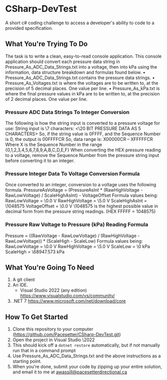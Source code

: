# CSharp-DevTest
A short c# coding challenge to access a developer's ability to code to a provided specification.

## What You're Trying To Do
The task is to write a clean, easy-to-read console application. This console application should convert each pressure data string in Pressure_As_ADC_Data_Strings.txt into a voltage, then into kPa using the information, data structure breakdown and formulas found below.
•	Pressure_As_ADC_Data_Strings.txt contains the pressure data strings.
•	Pressure_As_Voltages.txt is where the voltages are to be written to, at the precision of 5 decimal places. One value per line.
•	Pressure_As_kPa.txt is where the final pressure values in kPa are to be written to, at the precision of 2 decimal places. One value per line.

### Pressure ADC Data Strings To Integer Conversion
The following is how the string input is converted to a pressure voltage for use:
String input is \7 characters:  <SEQUENCE NUMBER><\20 BIT PRESSURE DATA AS 5 CHARACTERS><CR>
So, if the string value is 0FFFF, and the Sequence Number is 0, the output is 00FFFFCR
So, data range is:
X00000CR – XFFFFFCR
Where X is the Sequence Number in the range {0,1,2,3,4,5,6,7,8,9,A,B,C,D,E,F}
When converting the HEX pressure reading to a voltage, remove the Sequence Number from the pressure string input before converting it to an integer.

### Pressure Integer Data To Voltage Conversion Formula
Once converted to an integer, conversion to a voltage uses the following formula.
PressureAsVoltage = (PressureAsInt \* (RawHighVoltage - RawLowVoltage) / ScaleHighAsInt) - VoltageOffset
Formula values being:
RawLowVoltage = \0.0 V
RawHighVoltage = \5.0 V
ScaleHighAsInt = \1048575
VoltageOffset = \0.0 V
\1048575 is the highest possible value in decimal form from the pressure string readings. 
(HEX FFFFF = 1048575)

### Pressure Raw Voltage to Pressure (kPa) Reading Formula
Pressure = ((RawVoltage - RawLowVoltage) / (RawHighVoltage - RawLowVoltage)) \* (ScaleHigh - ScaleLow)
Formula values being:
RawLowVoltage = \0.0 V
RawHighVoltage = \5.0 V
ScaleLow = \0 kPa
ScaleHigh = \68947.573 kPa

## What You're Going To Need
1. A git client
2. An IDE.
   * Visual Studio 2022 (any edition) https://www.visualstudio.com/vs/community/
3. .NET 7 https://www.microsoft.com/net/download/core

## How To Get Started
1. Clone this repository to your computer (https://github.com/Pacesetter/CSharp-DevTest.git)
2. Open the project in Visual Studio \2022
3. This should kick off a `dotnet restore` automatically, but if not manually run that in a command prompt
4. Use Pressure_As_ADC_Data_Strings.txt and the above instructions as a starting point.
5. When you're done, submit your code by zipping up your entire solution, and email it to me at awassill@pacesetterdirectional.ca
